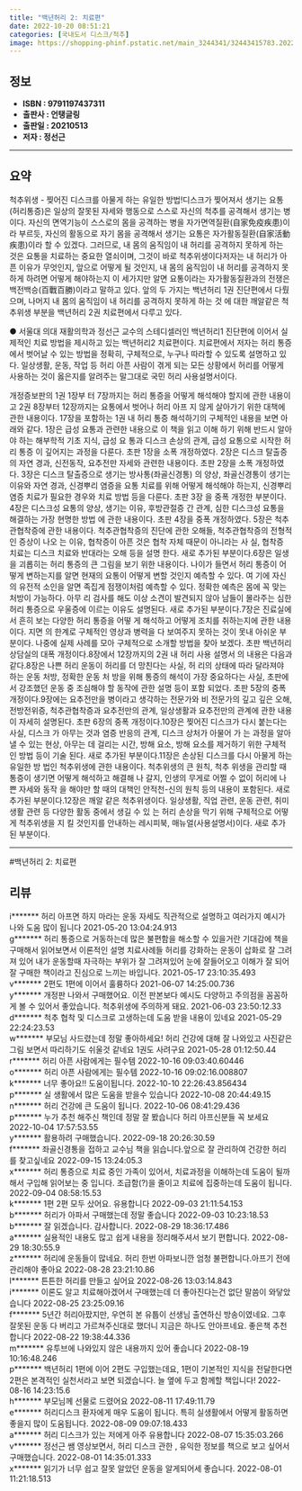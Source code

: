 ```yaml
---
title: "백년허리 2: 치료편"
date: 2022-10-20 08:51:21
categories: [국내도서 디스크/척추]
image: https://shopping-phinf.pstatic.net/main_3244341/32443415783.20221019133207.jpg
---
```


## **정보**

- **ISBN : 9791197437311**
- **출판사 : 언탱글링**
- **출판일 : 20210513**
- **저자 : 정선근**

------



## **요약**

척추위생 - 찢어진 디스크를 아물게 하는 유일한 방법!디스크가 찢어져서 생기는 요통(허리통증)은 일상의 잘못된 자세와 행동으로 스스로 자신의 척추를 공격해서 생기는 병이다. 자신의 면역기능이 스스로의 몸을 공격하는 병을 자가면역질환(自家免疫疾患)이라 부르듯, 자신의 활동으로 자기 몸을 공격해서 생기는 요통은 자가활동질환(自家活動疾患)이라 할 수 있겠다. 그러므로, 내 몸의 움직임이 내 허리를 공격하지 못하게 하는 것은 요통을 치료하는 중요한 열쇠이며, 그것이 바로 척추위생이다저자는 내 허리가 아픈 이유가 무엇인지, 앞으로 어떻게 될 것인지, 내 몸의 움직임이 내 허리를 공격하지 못하게 하려면 어떻게 해야하는지 이 세가지만 알면 요통이라는 자가활동질환과의 전쟁은 백전백승(百戰百勝)이라고 말하고 있다. 앞의 두 가지는 백년허리 1권 진단편에서 다뤘으며, 나머지 내 몸의 움직임이 내 허리를 공격하지 못하게 하는 것 에 대한 깨알같은 척추위생 부분을 백년허리 2권 치료편에서 다루고 있다.

● 서울대 의대 재활의학과 정선근 교수의 스테디셀러인 백년허리1 진단편에 이어서 실제적인 치료 방법을 제시하고 있는 백년허리2 치료편이다. 치료편에서 저자는 허리 통증에서 벗어날 수 있는 방법을 정확히, 구체적으로, 누구나 따라할 수 있도록 설명하고 있다. 일상생활, 운동, 작업 등 허리 아픈 사람이 겪게 되는 모든 상황에서 허리를 어떻게 사용하는 것이 옳은지를 알려주는 말그대로 국민 허리 사용설명서이다.

개정증보판의 1권 1장부 터 7장까지는 허리 통증을 어떻게 해석해야 할지에 관한 내용이고 2권 8장부터 12장까지는 요통에서 벗어나 허리 아프 지 않게 살아가기 위한 대책에 관한 내용이다. 17장을 포함하는 1권 내 허리 통증 해석하기의 구체적인 내용을 보면 아래와 같다. 1장은 급성 요통과 관련한 내용으로 이 책을 읽고 이해 하기 위해 반드시 알아야 하는 해부학적 기초 지식, 급성 요 통과 디스크 손상의 관계, 급성 요통으로 시작한 허리 통증 이 깊어지는 과정을 다룬다. 초판 1장을 소폭 개정하였다. 2장은 디스크 탈출증의 자연 경과, 신전동작, 요추전만 자세와 관련한 내용이다. 초판 2장을 소폭 개정하였다. 3장은 디스크 탈출증으로 생기는 방사통(좌골신경통) 의 양상, 좌골신경통이 생기는 이유와 자연 경과, 신경뿌리 염증을 요통 치료를 위해 어떻게 해석해야 하는지, 신경뿌리 염증 치료가 필요한 경우와 치료 방법 등을 다룬다. 초판 3장 을 중폭 개정한 부분이다. 4장은 디스크성 요통의 양상, 생기는 이유, 후방관절증 간 관계, 심한 디스크성 요통을 해결하는 가장 현명한 방법 에 관한 내용이다. 초판 4장을 중폭 개정하였다. 5장은 척추관협착증에 관한 내용이다. 척추관협착증의 진단에 관한 오해들, 척추관협착증의 전형적인 증상이 나오 는 이유, 협착증이 아픈 것은 협착 자체 때문이 아니라는 사 실, 협착증 치료는 디스크 치료와 반대라는 오해 등을 설명 한다. 새로 추가된 부분이다.6장은 일생을 괴롭히는 허리 통증의 큰 그림을 보기 위한 내용이다. 나이가 들면서 허리 통증이 어떻게 변하는지를 알면 현재의 요통이 어떻게 변할 것인지 예측할 수 있다. 여 기에 자신의 유전적 소인을 알면 족집게 점쟁이처럼 예측할 수 있다. 정확한 예측은 몸에 꼭 맞는 처방이 가능하다. 아무 리 검사를 해도 이상 소견이 발견되지 않아 남들이 몰라주는 심한 허리 통증으로 우울증에 이르는 이유도 설명된다. 새로 추가된 부분이다.7장은 진료실에서 흔히 보는 다양한 허리 통증을 어떻 게 해석하고 어떻게 조치를 취하는지에 관한 내용이다. 지면 의 한계로 구체적인 영상과 병력을 다 보여주지 못하는 것이 못내 아쉬운 부분이다. 나중에 실제 사례를 모아 구체적으로 소개할 방법을 찾아 보겠다. 초판 백년허리 상담실의 대폭 개정이다.8장에서 12장까지의 2권 내 허리 사용 설명서 의 내용은 다음과 같다.8장은 나쁜 허리 운동이 허리를 더 망친다는 사실, 허 리의 상태에 따라 달라져야 하는 운동 처방, 정확한 운동 처 방을 위해 통증의 해석이 가장 중요하다는 사실, 초판에서 강조했던 운동 중 조심해야 할 동작에 관한 설명 등이 포함 되었다. 초판 5장의 중폭 개정이다.9장에는 요추전만을 병이라고 생각하는 전문가와 비 전문가의 깊고 깊은 오해, 전방전위증, 척추관협착증과 요추전만의 관계, 일상생활과 요추전만의 관계에 관한 내용이 자세히 설명된다. 초판 6장의 중폭 개정이다.10장은 찢어진 디스크가 다시 붙는다는 사실, 디스크 가 아무는 것과 염증 반응의 관계, 디스크 상처가 아물어 가 는 과정을 알아낼 수 있는 현상, 아무는 데 걸리는 시간, 방해 요소, 방해 요소를 제거하기 위한 구체적인 방법 등이 기술 된다. 새로 추가된 부분이다.11장은 손상된 디스크를 다시 아물게 하는 유일한 방 법인 척추위생에 관한 내용이다. 척추위생의 큰 원칙, 척추 위생을 관리할 때 통증이 생기면 어떻게 해석하고 해결해 나 갈지, 인생의 무게로 어쩔 수 없이 허리에 나쁜 자세와 동작 을 해야만 할 때의 대책인 안적천-신의 원칙 등의 내용이 포함된다. 새로 추가된 부분이다.12장은 깨알 같은 척추위생이다. 일상생활, 직업 관련, 운동 관련, 취미 생활 관련 등 다양한 활동 중에서 생길 수 있 는 허리 손상을 막기 위해 구체적으로 어떻게 척추위생을 지 킬 것인지를 안내하는 레시피북, 매뉴얼(사용설명서)이다. 새로 추가된 부분이다.

------

#백년허리 2: 치료편


## **리뷰** 

  i******* 허리 아프면 하지 마라는 운동 자세도 직관적으로 설명하고 여러가지 예시가 나와 도움 많이 됩니다 2021-05-20 13:04:24.913 <br/>  g******* 허리 통증으로 거동하는데 많은 불편함을 해소할 수
있을거란 기대감에 책을 구매해서 읽어보면서 이론적인
설명 치료사례들 허리를 강화하는 운동이 삽화로 잘 그려져
있어 내가 운동할때 자극하는 부위가 잘 그려져있어 눈에
잘들어오고 이해가 잘 되어 잘 구매한 책이라고 진심으로 
느끼는 바입니다. 2021-05-17 23:10:35.493 <br/>  v******* 2편도 1편에 이어서 훌륭하다 2021-06-07 14:25:00.736 <br/>  y******* 개정판 나와서 구매했어요. 이전 판본보다 예시도 다양하고 주의점을 꼼꼼하게 볼 수 있어서 좋았습니다. 척추위생에 주의하게 돼요. 2021-06-03 23:50:12.33 <br/>  d******* 척추 협착 및 디스크로 고생하는데 도움 받을 내용이 있네요 2021-05-29 22:24:23.53 <br/>  w******* 부모님 사드렸는데 정말 좋아하세요! 허리 건강에 대해 잘 나와있고 사진같은 그림 보면서 따리하기도 쉬울것 같네요 1권도 사려구요 2021-05-28 01:12:50.44 <br/>  r******* 허리 아픈 사람에게는 필수템 2022-10-16 09:03:40.60446 <br/>  o******* 허리 아픈 사람에게는 필수템 2022-10-16 09:02:16.008807 <br/>  k******* 너무 좋아요!! 도움이됩니다. 2022-10-10 22:26:43.856434 <br/>  p******* 실 생활에서 많은 도움을 받을수 있습니다 2022-10-08 20:44:49.15 <br/>  n******* 허리 건강에 큰 도움이 됩니다. 2022-10-06 08:41:29.436 <br/>  p******* 누가 추천 해주신 책인데 정말 잘 봤습니다 허리 아프신분들 꼭 보세요 2022-10-04 17:57:53.55 <br/>  y******* 활용하려 구매했습니다. 2022-09-18 20:26:30.59 <br/>  f******* 좌골신경통을 접하고 교수님 책을 읽습니다.앞으로 잘 관리하여 건강한 허리를 찾고싶네요 2022-09-15 13:24:05.3 <br/>  x******* 허리 통증으로 치료 중인 가족이 있어서, 치료과정을 이해하는데 도움이 될까해서 구입해 읽어보는 중 입니다. 조급함(?)을 줄이고 치료에 집중하는데 도움이 됩니다. 2022-09-04 08:58:15.53 <br/>  k******* 1편 2편 모두 샀어요. 유용합니다 2022-09-03 21:11:54.153 <br/>  b******* 허리가 아파서 구매했는데 정말 좋습니다 2022-09-03 10:23:18.53 <br/>  b******* 잘 읽겠습니다. 감사합니다. 2022-08-29 18:36:17.486 <br/>  a******* 실용적인 내용도 많고 쉽게 내용을 정리해주셔서 보기 편합니다. 2022-08-29 18:30:55.9 <br/>  z******* 허리에 운동들이 많네요. 허리 한번 아파보니깐 엄청 불편합니다.아프기 전에 관리해야 좋아요 2022-08-28 23:21:10.86 <br/>  l******* 튼튼한 허리를 만들고 싶어요 2022-08-26 13:03:14.843 <br/>  i******* 이론도 알고 치료해아겠어서 구매했는데
더 좋아진다는건 없단 말씀이 와닿았습니다 2022-08-25 23:25:09.16 <br/>  f******* 5년간 허리아팠지만, 우연히 본 유툽이 선생님 출연하신 방송이였네요. 그후 잘못된 운동 다 버리고 가르쳐주신대로 했더니 지금은 하나도 안아프네요. 좋은책 추천합니다 2022-08-22 19:38:44.336 <br/>  m******* 유투브에 나와있지 않은 내용까지 있어 좋습니다 2022-08-19 10:16:48.246 <br/>  p******* 백년허리 1편에 이어 2편도 구입했는데요, 1편이 기본적인 지식을 전달한다면 2편은 본격적인 실천서라고 보면 되겠습니다. 늘 옆에 두고 함께할 책입니다! 2022-08-16 14:23:15.6 <br/>  h******* 부모님께 선물로 드렸어요 2022-08-11 17:49:11.79 <br/>  e******* 허리디스크 환자에게 매우 도움이 됩니다. 특히 실생활에서 어떻게 활동하면 좋을지 많이 도움됩니다. 2022-08-09 09:07:18.433 <br/>  a******* 허리 디스크가 있는 저에게 아주 유용합니다 2022-08-07 15:35:03.266 <br/>  v******* 정선근 쌤 영상보면서, 
허리 디스크 관한 , 유익한 정보를 책으로 보고 싶어서 
구매했습니다. 2022-08-01 14:35:01.333 <br/>  x******* 읽기가 너무 쉽고 잘못 알았던 운동을 알게되어세 좋습니다. 2022-08-01 11:21:18.513 <br/>